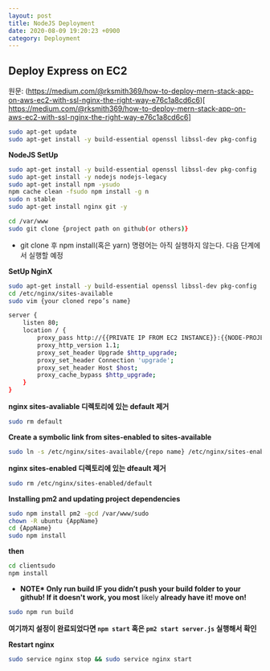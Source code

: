```yaml
---
layout: post
title: NodeJS Deployment
date: 2020-08-09 19:20:23 +0900
category: Deployment
---
```


## Deploy Express on EC2

원문: (https://medium.com/@rksmith369/how-to-deploy-mern-stack-app-on-aws-ec2-with-ssl-nginx-the-right-way-e76c1a8cd6c6)[ https://medium.com/@rksmith369/how-to-deploy-mern-stack-app-on-aws-ec2-with-ssl-nginx-the-right-way-e76c1a8cd6c6]

```bash
sudo apt-get update
sudo apt-get install -y build-essential openssl libssl-dev pkg-config
```



**NodeJS SetUp**

```bash
sudo apt-get install -y build-essential openssl libssl-dev pkg-config
sudo apt-get install -y nodejs nodejs-legacy 
sudo apt-get install npm -ysudo 
npm cache clean -fsudo npm install -g n
sudo n stable
sudo apt-get install nginx git -y
```



```bash
cd /var/www
sudo git clone {project path on github(or others)}
```

* git clone 후 npm install(혹은 yarn) 명령어는 아직 실행하지 않는다. 다음 단계에서 실행할 예정



**SetUp NginX**

```bash
sudo apt-get install -y build-essential openssl libssl-dev pkg-config
cd /etc/nginx/sites-available
sudo vim {your cloned repo’s name}
```

```bash
server {
    listen 80;
    location / {
        proxy_pass http://{{PRIVATE IP FROM EC2 INSTANCE}}:{{NODE-PROJECT-PORT}};
        proxy_http_version 1.1;
        proxy_set_header Upgrade $http_upgrade;
        proxy_set_header Connection 'upgrade';
        proxy_set_header Host $host;
        proxy_cache_bypass $http_upgrade;
    }
}
```



**nginx sites-avaliable 디렉토리에 있는 default 제거**

```bash
sudo rm default
```



**Create a symbolic link from sites-enabled to sites-available**

```bash
sudo ln -s /etc/nginx/sites-available/{repo name} /etc/nginx/sites-enabled/{repo name}
```



**nginx sites-enabled 디렉토리에 있는 dfeault 제거**

```bash
sudo rm /etc/nginx/sites-enabled/default
```



**Installing pm2 and updating project dependencies**

```bash
sudo npm install pm2 -gcd /var/www/sudo 
chown -R ubuntu {AppName}
cd {AppName}
sudo npm install
```



**then**

```bash
cd clientsudo
npm install 
```

* **NOTE\* Only run build IF you didn’t push your build folder to your github! If it doesn't work, you most** likely **already have it! move on!**

```bash
sudo npm run build
```



**여기까지 설정이 완료되었다면 `npm start` 혹은 `pm2 start server.js` 실행해서 확인**

**Restart nginx**

```bash
sudo service nginx stop && sudo service nginx start
```

